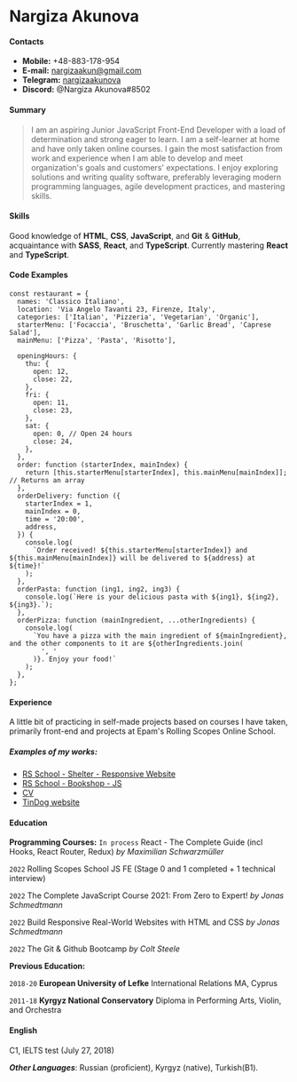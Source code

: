 # Nargiza Akunova

#### Contacts

- **Mobile:** +48-883-178-954
- **E-mail:** [nargizaakun@gmail.com](mailto:nargizaakun@gmail.com)
- **Telegram:** [nargizaakunova](https://t.me/nargizaakunova)
- **Discord:** @Nargiza Akunova#8502

#### Summary

> I am an aspiring Junior JavaScript Front-End Developer with a load of determination and strong eager to learn. I am a self-learner at home and have only taken online courses. I gain the most satisfaction from work and experience when I am able to develop and meet organization's goals and customers' expectations. I enjoy exploring solutions and writing quality software, preferably leveraging modern programming languages, agile development practices, and mastering skills.

#### Skills

Good knowledge of **HTML**, **CSS**, **JavaScript**, and **Git** & **GitHub**, acquaintance with **SASS**, **React**, and **TypeScript**. Currently mastering **React** and **TypeScript**.

#### Code Examples

```JS
const restaurant = {
  names: 'Classico Italiano',
  location: 'Via Angelo Tavanti 23, Firenze, Italy',
  categories: ['Italian', 'Pizzeria', 'Vegetarian', 'Organic'],
  starterMenu: ['Focaccia', 'Bruschetta', 'Garlic Bread', 'Caprese Salad'],
  mainMenu: ['Pizza', 'Pasta', 'Risotto'],

  openingHours: {
    thu: {
      open: 12,
      close: 22,
    },
    fri: {
      open: 11,
      close: 23,
    },
    sat: {
      open: 0, // Open 24 hours
      close: 24,
    },
  },
  order: function (starterIndex, mainIndex) {
    return [this.starterMenu[starterIndex], this.mainMenu[mainIndex]]; // Returns an array
  },
  orderDelivery: function ({
    starterIndex = 1,
    mainIndex = 0,
    time = '20:00',
    address,
  }) {
    console.log(
      `Order received! ${this.starterMenu[starterIndex]} and ${this.mainMenu[mainIndex]} will be delivered to ${address} at ${time}!`
    );
  },
  orderPasta: function (ing1, ing2, ing3) {
    console.log(`Here is your delicious pasta with ${ing1}, ${ing2}, ${ing3}.`);
  },
  orderPizza: function (mainIngredient, ...otherIngredients) {
    console.log(
      `You have a pizza with the main ingredient of ${mainIngredient}, and the other components to it are ${otherIngredients.join(
        ', '
      )}. Enjoy your food!`
    );
  },
};
```

#### Experience

A little bit of practicing in self-made projects based on courses I have taken, primarily front-end and projects at Epam's Rolling Scopes Online School.

##### _Examples of my works:_

- [RS School - Shelter - Responsive Website](https://nargizaakunova.github.io/shelter/pages/main/index.html)
- [RS School - Bookshop - JS](https://nargizaakunova.github.io/bookshop/)
- [CV](https://nargizaakunova.github.io/CSS-My-Site/)
- [TinDog website](https://nargizaakunova.github.io/tindog-website/)

#### Education

**Programming Courses:**
`In process` React - The Complete Guide (incl Hooks, React Router, Redux) _by Maximilian Schwarzmüller_

`2022` Rolling Scopes School JS FE (Stage 0 and 1 completed + 1 technical interview)

`2022` The Complete JavaScript Course 2021: From Zero to Expert! _by Jonas Schmedtmann_

`2022` Build Responsive Real-World Websites with HTML and CSS _by Jonas Schmedtmann_

`2022` The Git & Github Bootcamp _by Colt Steele_

**Previous Education:**

`2018-20`
**European University of Lefke** International Relations MA, Cyprus

`2011-18`
**Kyrgyz National Conservatory** Diploma in Performing Arts, Violin, and Orchestra

#### English

C1, IELTS test (July 27, 2018)

**_Other Languages_**: Russian (proficient), Kyrgyz (native), Turkish(B1).
